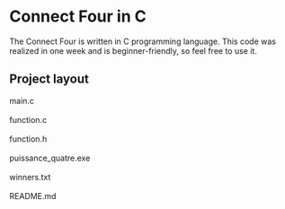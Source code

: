 # Connect Four in C

The Connect Four is written in C programming language. This code was realized in one week and is beginner-friendly, so feel free to use it.

## Project layout
  
  main.c <br>                      
  function.c <br>                           
  function.h  <br>                  
  puissance_quatre.exe <br>        
  winners.txt       <br>            
  README.md    <br>                 
